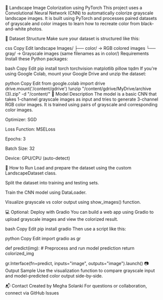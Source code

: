 🌄 Landscape Image Colorization using PyTorch
This project uses a Convolutional Neural Network (CNN) to automatically colorize grayscale landscape images. It is built using PyTorch and processes paired datasets of grayscale and color images to learn how to recreate color from black-and-white photos.

📁 Dataset Structure
Make sure your dataset is structured like this:

css
Copy
Edit
landscape Images/
├── color/  → RGB colored images
└── gray/   → Grayscale images (same filenames as in color/)
 Requirements
Install these Python packages:

bash
Copy
Edit
pip install torch torchvision matplotlib pillow tqdm
If you're using Google Colab, mount your Google Drive and unzip the dataset:

python
Copy
Edit
from google.colab import drive
drive.mount('/content/gdrive')
!unzip "/content/gdrive/MyDrive/archive (3).zip" -d "/content/"
🧠 Model Description
The model is a basic CNN that takes 1-channel grayscale images as input and tries to generate 3-channel RGB color images. It is trained using pairs of grayscale and corresponding color images.

Optimizer: SGD

Loss Function: MSELoss

Epochs: 3

Batch Size: 32

Device: GPU/CPU (auto-detect)

🚀 How to Run
Load and prepare the dataset using the custom LandscapeDataset class.

Split the dataset into training and testing sets.

Train the CNN model using DataLoader.

Visualize grayscale vs color output using show_images() function.

💻 Optional: Deploy with Gradio
You can build a web app using Gradio to upload grayscale images and view the colorized result.

bash
Copy
Edit
pip install gradio
Then use a script like this:

python
Copy
Edit
import gradio as gr

def predict(img):
    # Preprocess and run model prediction
    return colorized_img

gr.Interface(fn=predict, inputs="image", outputs="image").launch()
📷 Output Sample
Use the visualization function to compare grayscale input and model-predicted color output side-by-side.

📬 Contact
Created by Megha Solanki
For questions or collaboration, connect via GitHub Issues











